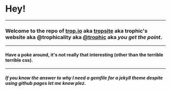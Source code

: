 # Hey!
----
### Welcome to the repo of [trop.io](http://trop.io) aka [tropsite](https://github.com/Trophic/tropsite) aka **trophic's website** aka **@trophicality** aka [@trophic](https://github.com/Trophic) aka *you get the point*.
-----
#### Have a poke around, it's not really that interesting (other than the terrible terrible css).
------
##### If you know the answer to why I need a gemfile for a jekyll theme despite using github pages let me know plez.

